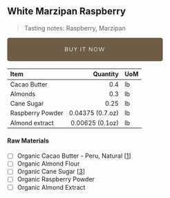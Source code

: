 ## White Marzipan Raspberry 
> Tasting notes: Raspberry, Marzipan

[![Buy Now](/assets/images/buy-now.png "Buy Now")](https://shop.osocra.com/products/22011513)

| Item | Quantity | UoM  |
| :---     | ---:    | :--- |
| Cacao Butter   | 0.4    | lb    |
| Almonds     | 0.3      | lb      |
| Cane Sugar    | 0.25      | lb      |
| Raspberry Powder    | 0.04375 (0.7.oz)      | lb      |
| Almond extract    | 0.00625 (0.1oz)    | lb      |


#### Raw Materials
- [ ] Organic Cacao Butter - Peru, Natural [[1](/vendors)]
- [ ] Organic Almond Flour 
- [ ] Organic Cane Sugar [[3](/vendors)]
- [ ] Organic Raspberry Powder
- [ ] Organic Almond Extract
